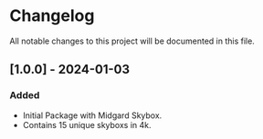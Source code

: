 # Changelog
All notable changes to this project will be documented in this file.

## [1.0.0] - 2024-01-03
### Added
- Initial Package with Midgard Skybox.
- Contains 15 unique skyboxs in 4k.
